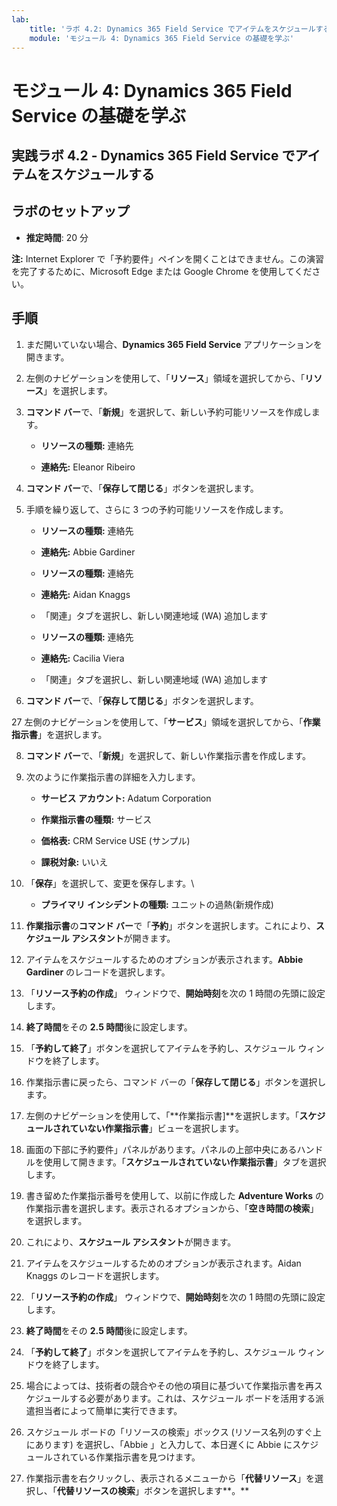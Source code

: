 ```yaml
---
lab:
    title: 'ラボ 4.2: Dynamics 365 Field Service でアイテムをスケジュールする'
    module: 'モジュール 4: Dynamics 365 Field Service の基礎を学ぶ'
---
```


モジュール 4: Dynamics 365 Field Service の基礎を学ぶ
========================

## 実践ラボ 4.2 - Dynamics 365 Field Service でアイテムをスケジュールする

## ラボのセットアップ

  - **推定時間**: 20 分

  **注:** Internet Explorer で「予約要件」ペインを開くことはできません。この演習を完了するために、Microsoft Edge または Google Chrome を使用してください。
  
## 手順

1. まだ開いていない場合、**Dynamics 365 Field Service** アプリケーションを開きます。 

2. 左側のナビゲーションを使用して、「**リソース**」領域を選択してから、「**リソース**」を選択します。

3. **コマンド バー**で、「**新規**」を選択して、新しい予約可能リソースを作成します。

	- **リソースの種類:** 連絡先

	- **連絡先:** Eleanor Ribeiro

4. **コマンド バー**で、「**保存して閉じる**」ボタンを選択します。

5. 手順を繰り返して、さらに 3 つの予約可能リソースを作成します。

	- **リソースの種類:** 連絡先

	- **連絡先:** Abbie Gardiner


	- **リソースの種類:** 連絡先

	- **連絡先:** Aidan Knaggs
	
	- 「関連」タブを選択し、新しい関連地域 (WA) 追加します


	- **リソースの種類:** 連絡先

	- **連絡先:** Cacilia Viera
	
	- 「関連」タブを選択し、新しい関連地域 (WA) 追加します


6. **コマンド バー**で、「**保存して閉じる**」ボタンを選択します。

27 左側のナビゲーションを使用して、「**サービス**」領域を選択してから、「**作業指示書**」を選択します。

8. **コマンド バー**で、「**新規**」を選択して、新しい作業指示書を作成します。

9. 次のように作業指示書の詳細を入力します。

	- **サービス アカウント:** Adatum Corporation

	- **作業指示書の種類:** サービス

	- **価格表:** CRM Service USE (サンプル)

	- **課税対象:** いいえ

10. 「**保存**」を選択して、変更を保存します。\

	- **プライマリ インシデントの種類:** ユニットの過熱(新規作成)

11. **作業指示書**の**コマンド バー**で「**予約**」ボタンを選択します。これにより、**スケジュール アシスタント**が開きます。 

12. アイテムをスケジュールするためのオプションが表示されます。**Abbie Gardiner** のレコードを選択します。

13. 「**リソース予約の作成**」 ウィンドウで、**開始時刻**を次の 1 時間の先頭に設定します。

14. **終了時間**をその **2.5 時間**後に設定します。 

15. 「**予約して終了**」ボタンを選択してアイテムを予約し、スケジュール ウィンドウを終了します。 

16. 作業指示書に戻ったら、コマンド バーの「**保存して閉じる**」ボタンを選択します。 

17. 左側のナビゲーションを使用して、「**作業指示書]**を選択します。「**スケジュールされていない作業指示書**」ビューを選択します。

18. 画面の下部に予約要件」パネルがあります。パネルの上部中央にあるハンドルを使用して開きます。「**スケジュールされていない作業指示書**」タブを選択します。

19. 書き留めた作業指示番号を使用して、以前に作成した **Adventure Works** の作業指示書を選択します。表示されるオプションから、「**空き時間の検索**」を選択します。 

20. これにより、**スケジュール アシスタント**が開きます。 

21. アイテムをスケジュールするためのオプションが表示されます。Aidan Knaggs のレコードを選択します。

22. 「**リソース予約の作成**」 ウィンドウで、**開始時刻**を次の 1 時間の先頭に設定します。

23. **終了時間**をその **2.5 時間**後に設定します。 

24. 「**予約して終了**」ボタンを選択してアイテムを予約し、スケジュール ウィンドウを終了します。 

25. 場合によっては、技術者の競合やその他の項目に基づいて作業指示書を再スケジュールする必要があります。これは、スケジュール ボードを活用する派遣担当者によって簡単に実行できます。 

26. スケジュール ボードの「リソースの検索」ボックス (リソース名列のすぐ上にあります) を選択し、「Abbie 」と入力して、本日遅くに Abbie にスケジュールされている作業指示書を見つけます。 

27. 作業指示書を右クリックし、表示されるメニューから「**代替リソース**」を選択し、「**代替リソースの検索**」ボタンを選択します**。**

